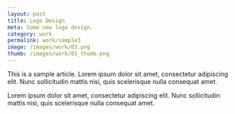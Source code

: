 ```yaml
---
layout: post
title: Logo Design
meta: Some new logo design.
category: work
permalink: work/sample3
image: /images/work/03.png
thumb: /images/work/03_thumb.png
---
```


This is a sample article. Lorem ipsum dolor sit amet, consectetur adipiscing elit. Nunc sollicitudin mattis nisi, quis scelerisque nulla consequat amet.

Lorem ipsum dolor sit amet, consectetur adipiscing elit. Nunc sollicitudin mattis nisi, quis scelerisque nulla consequat amet.